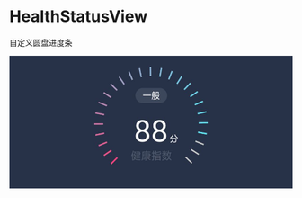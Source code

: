 # HealthStatusView
自定义圆盘进度条


![效果图](https://raw.githubusercontent.com/FOREVER001/upload_mypic/master/TIM%E5%9B%BE%E7%89%8720191025164657.jpg)
